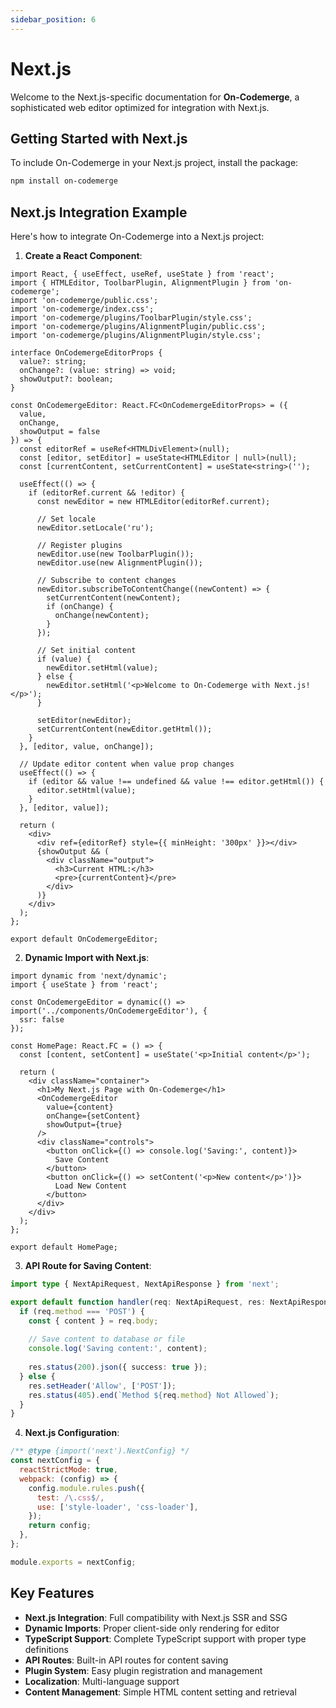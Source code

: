 ```yaml
---
sidebar_position: 6
---
```


# Next.js

Welcome to the Next.js-specific documentation for **On-Codemerge**, a sophisticated web editor optimized for integration with Next.js.

## Getting Started with Next.js

To include On-Codemerge in your Next.js project, install the package:

```bash
npm install on-codemerge
```

## Next.js Integration Example

Here's how to integrate On-Codemerge into a Next.js project:

1. **Create a React Component**:

```tsx title="components/OnCodemergeEditor.tsx"
import React, { useEffect, useRef, useState } from 'react';
import { HTMLEditor, ToolbarPlugin, AlignmentPlugin } from 'on-codemerge';
import 'on-codemerge/public.css';
import 'on-codemerge/index.css';
import 'on-codemerge/plugins/ToolbarPlugin/style.css';
import 'on-codemerge/plugins/AlignmentPlugin/public.css';
import 'on-codemerge/plugins/AlignmentPlugin/style.css';

interface OnCodemergeEditorProps {
  value?: string;
  onChange?: (value: string) => void;
  showOutput?: boolean;
}

const OnCodemergeEditor: React.FC<OnCodemergeEditorProps> = ({ 
  value, 
  onChange, 
  showOutput = false 
}) => {
  const editorRef = useRef<HTMLDivElement>(null);
  const [editor, setEditor] = useState<HTMLEditor | null>(null);
  const [currentContent, setCurrentContent] = useState<string>('');

  useEffect(() => {
    if (editorRef.current && !editor) {
      const newEditor = new HTMLEditor(editorRef.current);

      // Set locale
      newEditor.setLocale('ru');

      // Register plugins
      newEditor.use(new ToolbarPlugin());
      newEditor.use(new AlignmentPlugin());

      // Subscribe to content changes
      newEditor.subscribeToContentChange((newContent) => {
        setCurrentContent(newContent);
        if (onChange) {
          onChange(newContent);
        }
      });

      // Set initial content
      if (value) {
        newEditor.setHtml(value);
      } else {
        newEditor.setHtml('<p>Welcome to On-Codemerge with Next.js!</p>');
      }

      setEditor(newEditor);
      setCurrentContent(newEditor.getHtml());
    }
  }, [editor, value, onChange]);

  // Update editor content when value prop changes
  useEffect(() => {
    if (editor && value !== undefined && value !== editor.getHtml()) {
      editor.setHtml(value);
    }
  }, [editor, value]);

  return (
    <div>
      <div ref={editorRef} style={{ minHeight: '300px' }}></div>
      {showOutput && (
        <div className="output">
          <h3>Current HTML:</h3>
          <pre>{currentContent}</pre>
        </div>
      )}
    </div>
  );
};

export default OnCodemergeEditor;
```

2. **Dynamic Import with Next.js**:

```tsx title="pages/index.tsx"
import dynamic from 'next/dynamic';
import { useState } from 'react';

const OnCodemergeEditor = dynamic(() => import('../components/OnCodemergeEditor'), { 
  ssr: false 
});

const HomePage: React.FC = () => {
  const [content, setContent] = useState('<p>Initial content</p>');

  return (
    <div className="container">
      <h1>My Next.js Page with On-Codemerge</h1>
      <OnCodemergeEditor 
        value={content} 
        onChange={setContent}
        showOutput={true}
      />
      <div className="controls">
        <button onClick={() => console.log('Saving:', content)}>
          Save Content
        </button>
        <button onClick={() => setContent('<p>New content</p>')}>
          Load New Content
        </button>
      </div>
    </div>
  );
};

export default HomePage;
```

3. **API Route for Saving Content**:

```typescript title="pages/api/save-content.ts"
import type { NextApiRequest, NextApiResponse } from 'next';

export default function handler(req: NextApiRequest, res: NextApiResponse) {
  if (req.method === 'POST') {
    const { content } = req.body;
    
    // Save content to database or file
    console.log('Saving content:', content);
    
    res.status(200).json({ success: true });
  } else {
    res.setHeader('Allow', ['POST']);
    res.status(405).end(`Method ${req.method} Not Allowed`);
  }
}
```

4. **Next.js Configuration**:

```javascript title="next.config.js"
/** @type {import('next').NextConfig} */
const nextConfig = {
  reactStrictMode: true,
  webpack: (config) => {
    config.module.rules.push({
      test: /\.css$/,
      use: ['style-loader', 'css-loader'],
    });
    return config;
  },
};

module.exports = nextConfig;
```

## Key Features

- **Next.js Integration**: Full compatibility with Next.js SSR and SSG
- **Dynamic Imports**: Proper client-side only rendering for editor
- **TypeScript Support**: Complete TypeScript support with proper type definitions
- **API Routes**: Built-in API routes for content saving
- **Plugin System**: Easy plugin registration and management
- **Localization**: Multi-language support
- **Content Management**: Simple HTML content setting and retrieval
